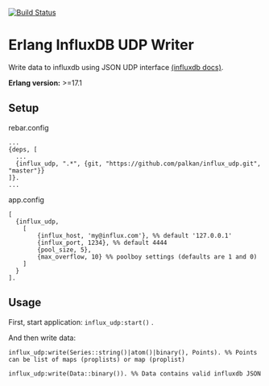[![Build Status](https://travis-ci.org/palkan/influx_udp.svg?branch=master)](https://travis-ci.org/palkan/influx_udp)

Erlang InfluxDB UDP Writer
==========================

Write data to influxdb using JSON UDP interface [(influxdb docs)](http://influxdb.com/docs/v0.8/api/reading_and_writing_data.html#writing-data-through-json-+-udp).

**Erlang version:** >=17.1

## Setup

rebar.config
```
...
{deps, [
  ...
  {influx_udp, ".*", {git, "https://github.com/palkan/influx_udp.git", "master"}}
]}.
...
```

app.config
```
[
  {influx_udp,
    [
        {influx_host, 'my@influx.com'}, %% default '127.0.0.1'
        {influx_port, 1234}, %% default 4444
        {pool_size, 5}, 
        {max_overflow, 10} %% poolboy settings (defaults are 1 and 0)
    ]
  }
].
```


## Usage

First, start application: `influx_udp:start()` .

And then write data:

```
influx_udp:write(Series::string()|atom()|binary(), Points). %% Points can be list of maps (proplists) or map (proplist) 

influx_udp:write(Data::binary()). %% Data contains valid influxdb JSON 
```
